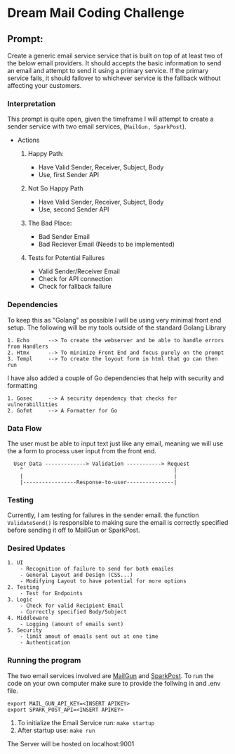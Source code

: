 # Dream Mail Coding Challenge

## Prompt:
Create a generic email service service that is built on top of at least two of the below email providers. It should accepts
the basic information to send an email and attempt to send it using a primary service. If the primary service fails, it should 
failover to whichever service is the fallback without affecting your customers.


### Interpretation
This prompt is quite open, given the timeframe I will attempt to create a sender service
with two email services, (`MailGun, SparkPost`).

- Actions
    1. Happy Path: 
        - Have Valid Sender, Receiver, Subject, Body
        - Use, first Sender API

    2. Not So Happy Path
        - Have Valid Sender, Receiver, Subject, Body
        - Use, second Sender API

    3. The Bad Place:
        - Bad Sender Email
        - Bad Reciever Email (Needs to be implemented)

    2. Tests for Potential Failures
        - Valid Sender/Receiver Email
        - Check for API connection
        - Check for fallback failure

### Dependencies
To keep this as "Golang" as possible I will be using very minimal front end setup.
The following will be my tools outside of the standard Golang Library

    1. Echo      --> To create the webserver and be able to handle errors from Handlers
    2. Htmx      --> To minimize Front End and focus purely on the prompt
    3. Templ     --> To create the loyout form in html that go can then run 

I have also added a couple of Go dependencies that help with security and formatting

    1. Gosec     --> A security dependency that checks for vulnerabillities 
    2. Gofmt     --> A Formatter for Go


### Data Flow
The user must be able to input text just like any email, meaning we will use the a form
to process user input from the front end.

```
  User Data -------------> Validation -----------> Request  
    ^                                                |
    |                                                |
    |-----------------Response-to-user---------------| 
```

### Testing
Currently, I am testing for failures in the sender email. the function `ValidateSend()` 
is responsible to making sure the email is correctly specified before sending it off to
MailGun or SparkPost.


### Desired Updates
    1. UI
        - Recognition of failure to send for both emailes
        - General Layout and Design (CSS...)
        - Modifying Layout to have potential for more options
    2. Testing
        - Test for Endpoints
    3. Logic
        - Check for valid Recipient Email
        - Correctly specified Body/Subject
    4. Middleware
        - Logging (amount of emails sent)
    5. Security
        - limit amout of emails sent out at one time
        - Authentication
    

### Running the program

The two email services involved are [MailGun](https://www.mailgun.com/) and [SparkPost](https://developers.sparkpost.com/). 
To run the code on your own computer make sure to provide the follwing in and .env file.

```
export MAIL_GUN_API_KEY=<INSERT APIKEY>
export SPARK_POST_API=<INSERT APIKEY>
```


1. To initialize the Email Service run: `make startup`
2. After startup use: `make run` 

The Server will be hosted on localhost:9001
